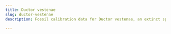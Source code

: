```yaml
---
title: Ductor vestenae
slug: ductor-vestenae
description: Fossil calibration data for Ductor vestenae, an extinct species of fish. Includes taxonomy authority and locality references, and cross-references to living taxa.

---
```

